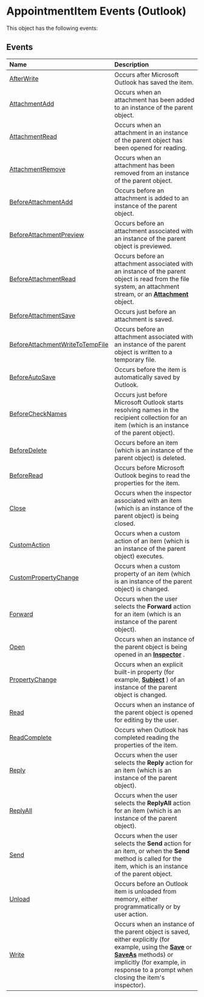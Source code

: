 
# AppointmentItem Events (Outlook)
This object has the following events:

## Events



|**Name**|**Description**|
|:-----|:-----|
|[AfterWrite](e63e0d48-f3cd-4c3b-1ef9-4a9a83a34a32.md)|Occurs after Microsoft Outlook has saved the item.|
|[AttachmentAdd](4b048018-99af-22b8-66b5-1f876856c6a8.md)|Occurs when an attachment has been added to an instance of the parent object.|
|[AttachmentRead](69ea3ad0-5cb6-a832-8e46-9ed86c59c3b2.md)|Occurs when an attachment in an instance of the parent object has been opened for reading.|
|[AttachmentRemove](db3778f6-3cf4-0830-909a-0b3171b6d605.md)|Occurs when an attachment has been removed from an instance of the parent object.|
|[BeforeAttachmentAdd](1574e5b0-b2d1-ca0a-3e1a-0c5efef0a99c.md)|Occurs before an attachment is added to an instance of the parent object.|
|[BeforeAttachmentPreview](8a78394e-cc83-f965-4c28-83c574282c44.md)|Occurs before an attachment associated with an instance of the parent object is previewed.|
|[BeforeAttachmentRead](db38a11b-c9bc-ebda-5900-00391cdf080f.md)|Occurs before an attachment associated with an instance of the parent object is read from the file system, an attachment stream, or an  **[Attachment](3e11582b-ac90-0948-bc37-506570bb287b.md)** object.|
|[BeforeAttachmentSave](1add142b-e23a-adb5-66b9-184be82087a1.md)|Occurs just before an attachment is saved.|
|[BeforeAttachmentWriteToTempFile](7754a2f9-d36b-5ba8-331c-8dfcfa9f03d3.md)|Occurs before an attachment associated with an instance of the parent object is written to a temporary file.|
|[BeforeAutoSave](c24e39d1-39e5-6422-78ff-9d4e391ea2ae.md)|Occurs before the item is automatically saved by Outlook.|
|[BeforeCheckNames](e68833b3-c585-725a-aa71-bbba9ffbad16.md)|Occurs just before Microsoft Outlook starts resolving names in the recipient collection for an item (which is an instance of the parent object).|
|[BeforeDelete](dc6944f6-e020-bdd7-0b64-98a3f3d2e94c.md)|Occurs before an item (which is an instance of the parent object) is deleted.|
|[BeforeRead](c5a696e6-96c3-ac4f-d81b-e103b8c091c5.md)|Occurs before Microsoft Outlook begins to read the properties for the item.|
|[Close](1af9cc71-36d1-e759-5151-401c899ae13b.md)|Occurs when the inspector associated with an item (which is an instance of the parent object) is being closed.|
|[CustomAction](bd16129d-d9e3-2953-2ccb-116eadd5bbaa.md)|Occurs when a custom action of an item (which is an instance of the parent object) executes.|
|[CustomPropertyChange](f40abc41-efb5-d36e-229b-0b9fbbcf63cd.md)|Occurs when a custom property of an item (which is an instance of the parent object) is changed. |
|[Forward](3d56ee04-9a9a-1f10-0436-a2b567b17229.md)|Occurs when the user selects the  **Forward** action for an item (which is an instance of the parent object).|
|[Open](08a0d07b-6fd0-690e-6745-f5ad92bb3ff1.md)|Occurs when an instance of the parent object is being opened in an  **[Inspector](d7384756-669c-0549-1032-c3b864187994.md)** .|
|[PropertyChange](82bb6104-ce62-8fb6-1472-d84fd36e94ac.md)|Occurs when an explicit built-in property (for example,  **[Subject](57f0f242-6d04-175f-4ea2-25145787f5bd.md)** ) of an instance of the parent object is changed.|
|[Read](aa39ec06-19ed-4655-6990-e4c4c45649d5.md)|Occurs when an instance of the parent object is opened for editing by the user. |
|[ReadComplete](749e8d58-c15c-0b63-5486-cc2aa2190638.md)|Occurs when Outlook has completed reading the properties of the item.|
|[Reply](bc3ea8eb-15eb-ef97-e292-e74799cce150.md)|Occurs when the user selects the  **Reply** action for an item (which is an instance of the parent object).|
|[ReplyAll](c49245b9-0770-f551-c382-3f5745aead04.md)|Occurs when the user selects the  **ReplyAll** action for an item (which is an instance of the parent object).|
|[Send](6571ae2f-4964-f38f-e39e-14a2b94caa73.md)|Occurs when the user selects the  **Send** action for an item, or when the **Send** method is called for the item, which is an instance of the parent object.|
|[Unload](9629cf4d-99e7-c751-0543-15daf41df49c.md)|Occurs before an Outlook item is unloaded from memory, either programmatically or by user action. |
|[Write](55539ad2-d53e-b28e-06f4-13c5f545a89b.md)|Occurs when an instance of the parent object is saved, either explicitly (for example, using the  **[Save](177980e8-96cc-a72e-ede3-7aad3a98cf68.md)** or **[SaveAs](24dc2663-ca45-395d-5c7f-6a6eaaff120f.md)** methods) or implicitly (for example, in response to a prompt when closing the item's inspector).|
